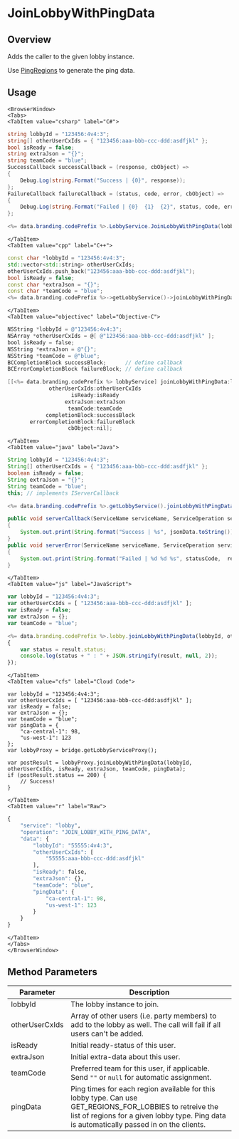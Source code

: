 # JoinLobbyWithPingData
## Overview
Adds the caller to the given lobby instance.

Use [PingRegions](/api/capi/lobby/pingregions) to generate the ping data.

<PartialServop service_name="lobby" operation_name="JOIN_LOBBY_WITH_PING_DATA" />

## Usage

```mdx-code-block
<BrowserWindow>
<Tabs>
<TabItem value="csharp" label="C#">
```

```csharp
string lobbyId = "123456:4v4:3";
string[] otherUserCxIds = { "123456:aaa-bbb-ccc-ddd:asdfjkl" };
bool isReady = false;
string extraJson = "{}";
string teamCode = "blue";
SuccessCallback successCallback = (response, cbObject) =>
{
    Debug.Log(string.Format("Success | {0}", response));
};
FailureCallback failureCallback = (status, code, error, cbObject) =>
{
    Debug.Log(string.Format("Failed | {0}  {1}  {2}", status, code, error));
};

<%= data.branding.codePrefix %>.LobbyService.JoinLobbyWithPingData(lobbyId, otherUserCxIds, isReady, extraJson, teamCode, successCallback, failureCallback);
```

```mdx-code-block
</TabItem>
<TabItem value="cpp" label="C++">
```

```cpp
const char *lobbyId = "123456:4v4:3";
std::vector<std::string> otherUserCxIds;
otherUserCxIds.push_back("123456:aaa-bbb-ccc-ddd:asdfjkl");
bool isReady = false;
const char *extraJson = "{}";
const char *teamCode = "blue";
<%= data.branding.codePrefix %>->getLobbyService()->joinLobbyWithPingData(lobbyId, otherUserCxIds, isReady, extraJson, teamCode, this);
```

```mdx-code-block
</TabItem>
<TabItem value="objectivec" label="Objective-C">
```

```objectivec
NSString *lobbyId = @"123456:4v4:3";
NSArray *otherUserCxIds = @[ @"123456:aaa-bbb-ccc-ddd:asdfjkl" ];
bool isReady = false;
NSString *extraJson = @"{}";
NSString *teamCode = @"blue";
BCCompletionBlock successBlock;      // define callback
BCErrorCompletionBlock failureBlock; // define callback

[[<%= data.branding.codePrefix %> lobbyService] joinLobbyWithPingData:lobbyId
             otherUserCxIds:otherUserCxIds
                    isReady:isReady
                  extraJson:extraJson
                   teamCode:teamCode
            completionBlock:successBlock
       errorCompletionBlock:failureBlock
                   cbObject:nil];
```

```mdx-code-block
</TabItem>
<TabItem value="java" label="Java">
```

```java
String lobbyId = "123456:4v4:3";
String[] otherUserCxIds = { "123456:aaa-bbb-ccc-ddd:asdfjkl" };
boolean isReady = false;
String extraJson = "{}";
String teamCode = "blue";
this; // implements IServerCallback

<%= data.branding.codePrefix %>.getLobbyService().joinLobbyWithPingData(lobbyId, otherUserCxIds, isReady, extraJson, teamCode, this);

public void serverCallback(ServiceName serviceName, ServiceOperation serviceOperation, JSONObject jsonData)
{
    System.out.print(String.format("Success | %s", jsonData.toString()));
}
public void serverError(ServiceName serviceName, ServiceOperation serviceOperation, int statusCode, int reasonCode, String jsonError)
{
    System.out.print(String.format("Failed | %d %d %s", statusCode,  reasonCode, jsonError.toString()));
}
```

```mdx-code-block
</TabItem>
<TabItem value="js" label="JavaScript">
```

```javascript
var lobbyId = "123456:4v4:3";
var otherUserCxIds = [ "123456:aaa-bbb-ccc-ddd:asdfjkl" ];
var isReady = false;
var extraJson = {};
var teamCode = "blue";

<%= data.branding.codePrefix %>.lobby.joinLobbyWithPingData(lobbyId, otherUserCxIds, isReady, extraJson, teamCode, result =>
{
	var status = result.status;
	console.log(status + " : " + JSON.stringify(result, null, 2));
});
```

```mdx-code-block
</TabItem>
<TabItem value="cfs" label="Cloud Code">
```

```cfscript
var lobbyId = "123456:4v4:3";
var otherUserCxIds = [ "123456:aaa-bbb-ccc-ddd:asdfjkl" ];
var isReady = false;
var extraJson = {};
var teamCode = "blue";
var pingData = {
    "ca-central-1": 98,
    "us-west-1": 123
};
var lobbyProxy = bridge.getLobbyServiceProxy();

var postResult = lobbyProxy.joinLobbyWithPingData(lobbyId, otherUserCxIds, isReady, extraJson, teamCode, pingData);
if (postResult.status == 200) {
    // Success!
}
```

```mdx-code-block
</TabItem>
<TabItem value="r" label="Raw">
```

```r
{
	"service": "lobby",
	"operation": "JOIN_LOBBY_WITH_PING_DATA",
	"data": {
		"lobbyId": "55555:4v4:3",
		"otherUserCxIds": [
			"55555:aaa-bbb-ccc-ddd:asdfjkl"
		],
		"isReady": false,
		"extraJson": {},
		"teamCode": "blue",
		"pingData": {
			"ca-central-1": 98,
			"us-west-1": 123
		}
	}
}
```

```mdx-code-block
</TabItem>
</Tabs>
</BrowserWindow>
```

## Method Parameters
Parameter | Description
--------- | -----------
lobbyId | The lobby instance to join. 
otherUserCxIds | Array of other users (i.e. party members) to add to the lobby as well. The call will fail if all users can't be added. 
isReady | Initial ready-status of this user. 
extraJson | Initial extra-data about this user. 
teamCode | Preferred team for this user, if applicable. Send `""` or `null` for automatic assignment. 
pingData | Ping times for each region available for this lobby type. Can use GET_REGIONS_FOR_LOBBIES to retreive the list of regions for a given lobby type. Ping data is automatically passed in on the clients.


